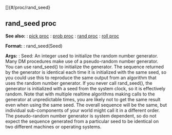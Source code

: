 []{#/proc/rand_seed}
  ## rand_seed proc
  **See also:**
  :   [pick proc](ref/proc/pick)
  :   [prob proc](ref/proc/prob)
  :   [rand proc](ref/proc/rand)
  :   [roll proc](ref/proc/roll)
  <!-- -->
  **Format:**
  :   rand_seed(Seed)
  <!-- -->
  **Args:**
  :   Seed: An integer used to initialize the random number generator.
  Many DM procedures make use of a pseudo-random number generator. You can
  use rand_seed() to initialize the generator. The sequence returned by
  the generator is identical each time it is initialized with the same
  seed, so you could use this to reproduce the same output from an
  algorithm that uses the random number generator. If you never call
  rand_seed(), the generator is initialized with a seed from the system
  clock, so it is effectively random.
  Note that with multiple realtime algorithms making calls to the
  generator at unpredictable times, you are likely not to get the same
  result even when using the same seed. The overall sequence will be the
  same, but individual sub-components of your world might call it in a
  different order.
  The pseudo-random number generator is system dependent, so do not expect
  the sequence generated from a particular seed to be identical on two
  different machines or operating systems.